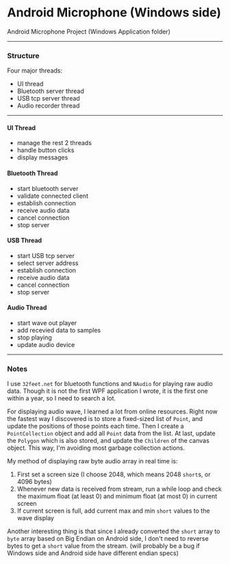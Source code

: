 # Android Microphone (Windows side)  

Android Microphone Project (Windows Application folder)  

------

### Structure

Four major threads:  
* UI thread  
* Bluetooth server thread  
* USB tcp server thread
* Audio recorder thread  

------

#### UI Thread  

* manage the rest 2 threads  
* handle button clicks  
* display messages  

#### Bluetooth Thread  

* start bluetooth server  
* validate connected client  
* establish connection  
* receive audio data  
* cancel connection  
* stop server  

#### USB Thread  

* start USB tcp server  
* select server address  
* establish connection
* receive audio data  
* cancel connection  
* stop server  

#### Audio Thread  

* start wave out player  
* add recevied data to samples  
* stop playing  
* update audio device  

------

### Notes

I use `32feet.net` for bluetooth functions and `NAudio` for playing raw audio data. Though it is not the first WPF application I wrote, it is the first one within a year, so I need to search a lot.  

For displaying audio wave, I learned a lot from online resources. Right now the fastest way I discovered is to store a fixed-sized list of `Point`, and update the positions of those points each time. Then I create a `PointCollection` object and add all `Point` data from the list. At last, update the `Polygon` which is also stored, and update the `Children` of the canvas object. This way, I'm avoiding most garbage collection actions.  

My method of displaying raw byte audio array in real time is:  
1. First set a screen size (I choose 2048, which means 2048 `short`s, or 4096 bytes)  
2. Whenever new data is received from stream, run a while loop and check the maximum float (at least 0) and minimum float (at most 0) in current screen  
3. If current screen is full, add current max and min `short` values to the wave display  

Another interesting thing is that since I already converted the `short` array to `byte` array based on Big Endian on Android side, I don't need to reverse bytes to get a `short` value from the stream. (will probably be a bug if Windows side and Android side have different endian specs)  